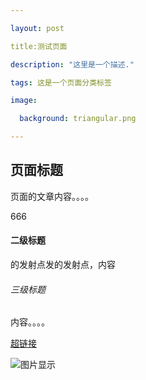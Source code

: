---
layout: post
title:测试页面
description: "这里是一个描述."
tags: 这是一个页面分类标签
image:
  background: triangular.png
---

## 页面标题

页面的文章内容。。。。
666

#### 二级标题
的发射点发的发射点，内容
###### 三级标题
内容。。。。
[超链接](https://tboy.xyz)

![图片显示](https://rjzy0512.github.io/images/3953273590_704e3899d5_m.jpg)
